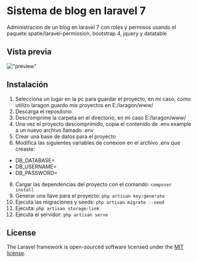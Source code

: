 # Sistema de blog en laravel 7 

Administracion de un blog en laravel 7 con roles y permisos usando el paquete spatie/laravel-permission, bootstrap 4, jquery y datatable

## Vista previa
!["preview"](https://github.com/Juliosgd/blog-with-admin-panel/blob/master/public/assets/images/screenshot.png "preview")	

## Instalación
1. Selecciona un lugar en la pc para guardar el proyecto, en mi caso, como utilizo laragon guardo mis proyectos en E:/laragon/www/
2. Descarga el repositorio 
3. Descromprime la carpeta en el directorio, en mi caso E:/laragon/www/
4. Una vez el proyecto descomprimido, copia el contenido de .env.example a un nuevo archivo llamado .env
6. Crear una base de datos para el proyecto
7. Modifica las siguientes variables de conexion en el archivo .env que creaste:
* DB_DATABASE=
* DB_USERNAME=
* DB_PASSWORD=
8. Cargar las dependencias del proyecto con el comando: `composer install`
9. Generar una llave para el proyecto: `php artisan key:generate`
10. Ejecuta las migraciones y seeds: `php artisan migrate --seed`
11. Ejecuta: `php artisan storage:link`
12. Ejecuta el servidor: `php artisan serve`

## License

The Laravel framework is open-sourced software licensed under the [MIT license](https://opensource.org/licenses/MIT).
